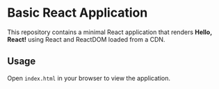 # Basic React Application

This repository contains a minimal React application that renders **Hello, React!** using React and ReactDOM loaded from a CDN.

## Usage

Open `index.html` in your browser to view the application.
